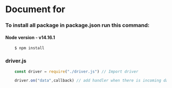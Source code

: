 # Document for 

### **To install all package in package.json run this command:**
#### Node version - v14.16.1
```
    $ npm install
```

### **driver.js**
```javascript
    const driver = require("./driver.js") // Import driver

    driver.on("data",callback) // add handler when there is incoming data
```
